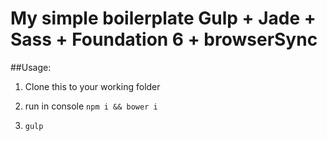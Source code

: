 # My simple boilerplate Gulp + Jade + Sass + Foundation 6 + browserSync

##Usage:

1. Clone this to your working folder

2. run in console `npm i && bower i`

3. `gulp`